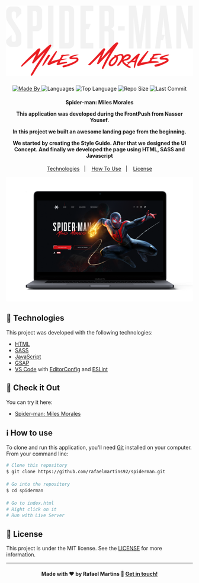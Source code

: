 <h1 align="center">
    <img alt="Logo" src="img/spiderman-text.png" />
    <br>
</h1>

<p align="center">
  <a href="https://www.linkedin.com/in/rafael-martins92/">
  <img alt="Made By" src="https://img.shields.io/static/v1?label=Made%20By&message=Rafael%20Martins&color=orange&style=for-the-badge">
	</a>
  
  <img alt="Languages" src="https://img.shields.io/github/languages/count/rafaelmartins92/spiderman?style=for-the-badge">
  
  <img alt="Top Language" src="https://img.shields.io/github/languages/top/rafaelmartins92/spiderman?style=for-the-badge">
  
  <img alt="Repo Size" src="https://img.shields.io/github/repo-size/rafaelmartins92/spiderman?style=for-the-badge">
  
  <img alt="Last Commit" src="https://img.shields.io/github/last-commit/rafaelmartins92/spiderman?style=for-the-badge">
</p>

<h4 align="center">
  <p>Spider-man: Miles Morales</p>
  
  <p>This application was developed during the FrontPush from Nasser Yousef.</p>

  <p>
  In this project we built an awesome landing page from the beginning. 

  We started by creating the Style Guide. After that we designed the UI Concept. And finally we developed the page using HTML, SASS and Javascript
  </p>
</h4>


<p align="center">
  <a href="#rocket-technologies">Technologies</a>&nbsp;&nbsp;&nbsp;|&nbsp;&nbsp;&nbsp;
  <a href="#information_source-how-to-use">How To Use</a>&nbsp;&nbsp;&nbsp;|&nbsp;&nbsp;&nbsp;
  <a href="#memo-license">License</a>
</p>

<p align="center">
  <img alt="Scene" src="img/portfolio-scene---spiderman@2x.png">
</p>

## :rocket: Technologies

This project was developed with the following technologies:

-  [HTML](https://reactjs.org/docs/getting-started.html)
-  [SASS](https://reactnavigation.org/)
-  [JavaScript](https://kmagiera.github.io/react-native-gesture-handler/)
-  [GSAP](https://www.mongodb.com/)
-  [VS Code][vc] with [EditorConfig][vceditconfig] and [ESLint][vceslint]

## :eyes: Check it Out

You can try it here:

-  [Spider-man: Miles Morales][demo]

## :information_source: How to use

To clone and run this application, you'll need [Git](https://git-scm.com) installed on your computer. From your command line:

```bash
# Clone this repository
$ git clone https://github.com/rafaelmartins92/spiderman.git

# Go into the repository
$ cd spiderman

# Go to index.html
# Right click on it
# Run with Live Server
```

## :memo: License
This project is under the MIT license. See the [LICENSE](https://github.com/rafaelmartins92/spiderman/blob/master/LICENSE) for more information.

---

<h4 align="center">
    Made with ♥ by Rafael Martins 👋 <a href="https://www.linkedin.com/in/rafael-martins92/" target="_blank">Get in touch!</a>
</h4>

[vc]: https://code.visualstudio.com/
[vceditconfig]: https://marketplace.visualstudio.com/items?itemName=EditorConfig.EditorConfig
[vceslint]: https://marketplace.visualstudio.com/items?itemName=dbaeumer.vscode-eslint
[demo]: https://spiderman-rafaelmartins.netlify.app/
